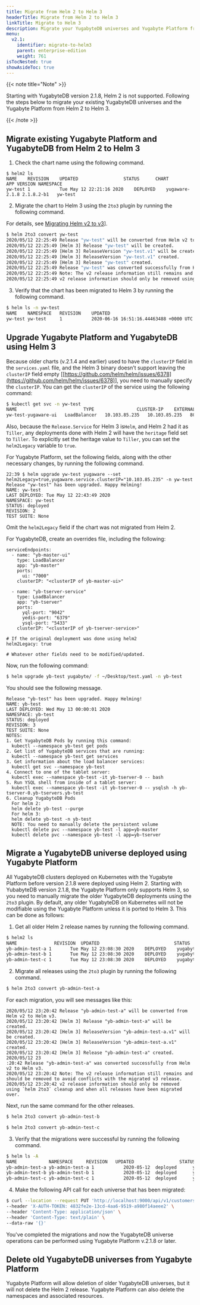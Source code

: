 ```yaml
---
title: Migrate from Helm 2 to Helm 3
headerTitle: Migrate from Helm 2 to Helm 3
linkTitle: Migrate to Helm 3
description: Migrate your YugabyteDB universes and Yugabyte Platform from Helm 2 to Helm 3.
menu:
  v2.1:
    identifier: migrate-to-helm3
    parent: enterprise-edition
    weight: 761
isTocNested: true
showAsideToc: true
---
```



{{< note title="Note" >}}

Starting with YugabyteDB version 2.1.8, Helm 2 is not supported. Following the steps below to migrate your existing YugabyteDB universes and the Yugabyte Platform from Helm 2 to Helm 3.

{{< /note >}}


## Migrate existing Yugabyte Platform and YugabyteDB from Helm 2 to Helm 3

1. Check the chart name using the following command.

```
$ helm2 ls
NAME   	REVISION	UPDATED                 STATUS  	CHART         	APP VERSION	NAMESPACE
yw-test	1       	Tue May 12 22:21:16 2020	DEPLOYED	yugaware-2.1.8 2.1.8.2-b1 	yw-test  
```

2. Migrate the chart to Helm 3 using the `2to3` plugin by running the following command.

For details, see [Migrating Helm v2 to v3](https://helm.sh/docs/topics/v2_v3_migration/)].

```sh
$ helm 2to3 convert yw-test
2020/05/12 22:25:49 Release "yw-test" will be converted from Helm v2 to Helm v3.
2020/05/12 22:25:49 [Helm 3] Release "yw-test" will be created.
2020/05/12 22:25:49 [Helm 3] ReleaseVersion "yw-test.v1" will be created.
2020/05/12 22:25:49 [Helm 3] ReleaseVersion "yw-test.v1" created.
2020/05/12 22:25:49 [Helm 3] Release "yw-test" created.
2020/05/12 22:25:49 Release "yw-test" was converted successfully from Helm v2 to Helm v3.
2020/05/12 22:25:49 Note: The v2 release information still remains and should be removed to avoid conflicts with the migrated v3 release.
2020/05/12 22:25:49 v2 release information should only be removed using `helm 2to3` cleanup and when all releases have been migrated over.
```

3. Verify that the chart has been migrated to Helm 3 by running the following command.

```sh
$ helm ls -n yw-test
NAME   	NAMESPACE	REVISION	UPDATED                               	STATUS  	CHART         	APP VERSION
yw-test	yw-test  	1       	2020-06-16 16:51:16.44463488 +0000 UTC	deployed	yugaware-2.1.8	2.1.8.2-b1 
```

## Upgrade Yugabyte Platform and YugabyteDB using Helm 3

Because older charts (v.2.1.4 and earlier) used to have the `clusterIP` field in the `services.yaml` file, and the Helm 3 binary doesn’t support leaving the `clusterIP` field empty [[https://github.com/helm/helm/issues/6378](https://github.com/helm/helm/issues/6378)], you need to manually specify the `clusterIP`. You can get the `clusterIP` of the service using the following command:

```sh
$ kubectl get svc -n yw-test
NAME                         TYPE                CLUSTER-IP    EXTERNAL-IP   PORT(S)                                       AGE
yw-test-yugaware-ui   LoadBalancer   10.103.85.235   10.103.85.235   80:30265/TCP,9090:30661/TCP   18m
```

Also, because the `Release.Service` for Helm 3 is`Helm`, and Helm 2 had it as `Tiller`, any deployments done with Helm 2 will have the `heritage` field set to `Tiller`.  To explicitly set the heritage value to `Tiller`, you can set the `helm2Legacy` variable to  `true`.

For Yugabyte Platform, set the following fields, along with the other necessary changes, by running the following command.

```
22:39 $ helm upgrade yw-test yugaware --set helm2Legacy=true,yugaware.service.clusterIP="10.103.85.235" -n yw-test
Release "yw-test" has been upgraded. Happy Helming!
NAME: yw-test
LAST DEPLOYED: Tue May 12 22:43:49 2020
NAMESPACE: yw-test
STATUS: deployed
REVISION: 2
TEST SUITE: None
```

Omit the `helm2Legacy` field if the chart was not migrated from Helm 2.

For YugabyteDB, create an overrides file, including the following:

```
serviceEndpoints:
  - name: "yb-master-ui"
    type: LoadBalancer
    app: "yb-master"
    ports:
      ui: "7000"
    clusterIP: "<clusterIP of yb-master-ui>"

  - name: "yb-tserver-service"
    type: LoadBalancer
    app: "yb-tserver"
    ports:
      yql-port: "9042"
      yedis-port: "6379"
      ysql-port: "5433"
    clusterIP: "<clusterIP of yb-tserver-service>"

# If the original deployment was done using helm2
helm2Legacy: true

# Whatever other fields need to be modified/updated.
```

Now, run the following command:

```sh
$ helm upgrade yb-test yugabyte/ -f ~/Desktop/test.yaml -n yb-test
```

You should see the following message.

```
Release "yb-test" has been upgraded. Happy Helming!
NAME: yb-test
LAST DEPLOYED: Wed May 13 00:00:01 2020
NAMESPACE: yb-test
STATUS: deployed
REVISION: 3
TEST SUITE: None
NOTES:
1. Get YugabyteDB Pods by running this command:
  kubectl --namespace yb-test get pods
2. Get list of YugabyteDB services that are running:
  kubectl --namespace yb-test get services
3. Get information about the load balancer services:
  kubectl get svc --namespace yb-test
4. Connect to one of the tablet server:
  kubectl exec --namespace yb-test -it yb-tserver-0 -- bash
5. Run YSQL shell from inside of a tablet server:
  kubectl exec --namespace yb-test -it yb-tserver-0 -- ysqlsh -h yb-tserver-0.yb-tservers.yb-test
6. Cleanup YugabyteDB Pods
  For helm 2:
  helm delete yb-test --purge
  For helm 3:
  helm delete yb-test -n yb-test
  NOTE: You need to manually delete the persistent volume
  kubectl delete pvc --namespace yb-test -l app=yb-master
  kubectl delete pvc --namespace yb-test -l app=yb-tserver
```

## Migrate a YugabyteDB universe deployed using Yugabyte Platform

All YugabyteDB clusters deployed on Kubernetes with the Yugabyte Platform before version 2.1.8 were deployed using Helm 2. Starting with YubabyteDB version 2.1.8, the Yugabyte Platform only supports Helm 3, so you need to manually migrate the older YugabyteDB deployments using the `2to3` plugin. By default, any older YugabyteDB on Kubernetes will not be modifiable using the Yugabyte Platform unless it is ported to Helm 3. This can be done as follows:

1. Get all older Helm 2 release names by running the following command.

```sh
$ helm2 ls
NAME              REVISION  UPDATED                 	       STATUS  	CHART                  APP VERSION	NAMESPACE      
yb-admin-test-a	1       Tue May 12 23:08:30 2020    DEPLOYED	yugabyte-2.1.2       2.1.2.0-b10	yb-admin-test-a
yb-admin-test-b	1       Tue May 12 23:08:30 2020    DEPLOYED	yugabyte-2.1.2       2.1.2.0-b10	yb-admin-test-b
yb-admin-test-c	1       Tue May 12 23:08:30 2020    DEPLOYED	yugabyte-2.1.2       2.1.2.0-b10	yb-admin-test-c
```


2. Migrate all releases using the `2to3` plugin by running the following command.

```sh
$ helm 2to3 convert yb-admin-test-a
```

For each migration, you will see messages like this:

```
2020/05/12 23:20:42 Release "yb-admin-test-a" will be converted from Helm v2 to Helm v3.
2020/05/12 23:20:42 [Helm 3] Release "yb-admin-test-a" will be created.
2020/05/12 23:20:42 [Helm 3] ReleaseVersion "yb-admin-test-a.v1" will be created.
2020/05/12 23:20:42 [Helm 3] ReleaseVersion "yb-admin-test-a.v1" created.
2020/05/12 23:20:42 [Helm 3] Release "yb-admin-test-a" created.
2020/05/12 23
:20:42 Release "yb-admin-test-a" was converted successfully from Helm v2 to Helm v3.
2020/05/12 23:20:42 Note: The v2 release information still remains and should be removed to avoid conflicts with the migrated v3 release.
2020/05/12 23:20:42 v2 release information should only be removed using `helm 2to3` cleanup and when all releases have been migrated over.
```

Next, run the same command for the other releases.

```sh
$ helm 2to3 convert yb-admin-test-b
```

```sh
$ helm 2to3 convert yb-admin-test-c
```

3. Verify that the migrations were successful by running the following command.

```sh
$ helm ls -A
NAME           	NAMESPACE     REVISION   UPDATED                 STATUS    CHART         	APP VERSION
yb-admin-test-a	yb-admin-test-a	1       	2020-05-12	deployed	  yugabyte-2.1.2	2.1.2.0-b10
yb-admin-test-b	yb-admin-test-b	1       	2020-05-12	deployed	  yugabyte-2.1.2	2.1.2.0-b10
yb-admin-test-c	yb-admin-test-c	1       	2020-05-12	deployed	  yugabyte-2.1.2	2.1.2.0-b10
```

4. Make the following API call for each universe that has been migrated:

```sh
$ curl --location --request PUT 'http://localhost:9000/api/v1/customers/f33e3c9b-75ab-4c30-80ad-cba85646ea39/universes/d565bf24-39d0-4a90-a9d9-a2441e48a28e/mark_helm3_compatible' \
--header 'X-AUTH-TOKEN: 4832fe2e-13cd-4aa6-9519-a980f14aeee2' \
--header 'Content-Type: application/json' \
--header 'Content-Type: text/plain' \
--data-raw '{}'
```

You've completed the migrations and now the YugabyteDB universe operations can be performed using Yugabyte Platform v.2.1.8 or later.

## Delete old YugabyteDB universes from Yugabyte Platform

Yugabyte Platform will allow deletion of older YugabyteDB universes, but  it will not delete the Helm 2 release. Yugabyte Platform  can also delete the namespaces and associated resources.
